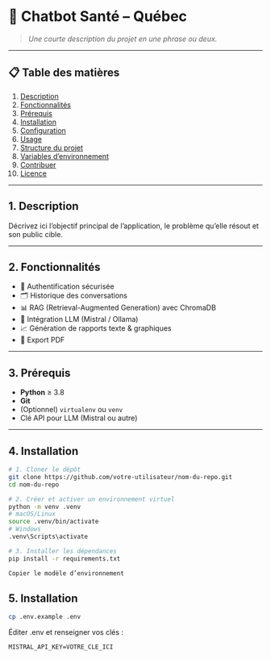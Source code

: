 # 🤖 Chatbot Santé – Québec

> _Une courte description du projet en une phrase ou deux._

---

## 📋 Table des matières

1. [Description](#description)  
2. [Fonctionnalités](#fonctionnalités)  
3. [Prérequis](#prérequis)  
4. [Installation](#installation)  
5. [Configuration](#configuration)  
6. [Usage](#usage)  
7. [Structure du projet](#structure-du-projet)  
8. [Variables d’environnement](#variables-denvironnement)  
9. [Contribuer](#contribuer)  
10. [Licence](#licence)  

---

## 1. Description

Décrivez ici l’objectif principal de l’application, le problème qu’elle résout et son public cible.

---

## 2. Fonctionnalités

- 🔐 Authentification sécurisée  
- 🗂️ Historique des conversations  
- 📊 RAG (Retrieval-Augmented Generation) avec ChromaDB  
- 🤖 Intégration LLM (Mistral / Ollama)  
- 📈 Génération de rapports texte & graphiques  
- 📄 Export PDF  

---

## 3. Prérequis

- **Python** ≥ 3.8  
- **Git**  
- (Optionnel) `virtualenv` ou `venv`  
- Clé API pour LLM (Mistral ou autre)  

---

## 4. Installation

```bash
# 1. Cloner le dépôt
git clone https://github.com/votre-utilisateur/nom-du-repo.git
cd nom-du-repo

# 2. Créer et activer un environnement virtuel
python -m venv .venv
# macOS/Linux
source .venv/bin/activate
# Windows
.venv\Scripts\activate

# 3. Installer les dépendances
pip install -r requirements.txt

Copier le modèle d’environnement
```

## 5. Installation
```bash
cp .env.example .env
```
Éditer .env et renseigner vos clés :
```
MISTRAL_API_KEY=VOTRE_CLE_ICI
```
